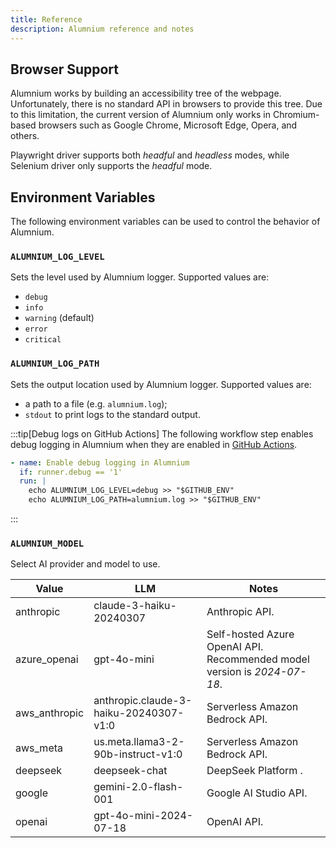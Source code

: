 ```yaml
---
title: Reference
description: Alumnium reference and notes
---
```


## Browser Support

Alumnium works by building an accessibility tree of the webpage. Unfortunately, there is no standard API in browsers to provide this tree. Due to this limitation, the current version of Alumnium only works in Chromium-based browsers such as Google Chrome, Microsoft Edge, Opera, and others.

Playwright driver supports both *headful* and *headless* modes, while Selenium driver only supports the *headful* mode.

## Environment Variables

The following environment variables can be used to control the behavior of Alumnium.

### `ALUMNIUM_LOG_LEVEL`

Sets the level used by Alumnium logger. Supported values are:

- `debug`
- `info`
- `warning` (default)
- `error`
- `critical`

### `ALUMNIUM_LOG_PATH`

Sets the output location used by Alumnium logger. Supported values are:

- a path to a file (e.g. `alumnium.log`);
- `stdout` to print logs to the standard output.

:::tip[Debug logs on GitHub Actions]
The following workflow step enables debug logging in Alumnium when they are enabled in [GitHub Actions][1].

```yaml title=".github/workflows/ci.yml"
- name: Enable debug logging in Alumnium
  if: runner.debug == '1'
  run: |
    echo ALUMNIUM_LOG_LEVEL=debug >> "$GITHUB_ENV"
    echo ALUMNIUM_LOG_PATH=alumnium.log >> "$GITHUB_ENV"
```
:::

### `ALUMNIUM_MODEL`

Select AI provider and model to use.

| Value         | LLM                                    | Notes                                                                    |
| ------------- | -------------------------------------- | ------------------------------------------------------------------------ |
| anthropic     | claude-3-haiku-20240307                | Anthropic API.                                                           |
| azure_openai  | gpt-4o-mini                            | Self-hosted Azure OpenAI API. Recommended model version is _2024-07-18_. |
| aws_anthropic | anthropic.claude-3-haiku-20240307-v1:0 | Serverless Amazon Bedrock API.                                           |
| aws_meta      | us.meta.llama3-2-90b-instruct-v1:0     | Serverless Amazon Bedrock API.                                           |
| deepseek      | deepseek-chat                          | DeepSeek Platform        .                                               |
| google        | gemini-2.0-flash-001                   | Google AI Studio API.                                                    |
| openai        | gpt-4o-mini-2024-07-18                 | OpenAI API.                                                              |

[1]: https://docs.github.com/en/actions/monitoring-and-troubleshooting-workflows/troubleshooting-workflows/enabling-debug-logging
